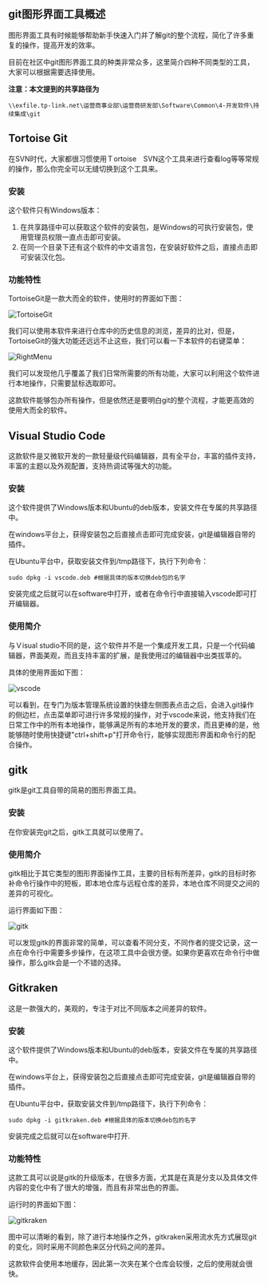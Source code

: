 ## git图形界面工具概述

图形界面工具有时候能够帮助新手快速入门并了解git的整个流程，简化了许多重复的操作，提高开发的效率。

目前在社区中git图形界面工具的种类非常众多，这里简介四种不同类型的工具，大家可以根据需要选择使用。

**注意：本文提到的共享路径为**
```shell
\\exfile.tp-link.net\运营商事业部\运营商研发部\Software\Common\4-开发软件\持续集成\git
```


## Tortoise Git 

在SVN时代，大家都很习惯使用Ｔortoise　SVN这个工具来进行查看log等等常规的操作，那么你完全可以无缝切换到这个工具来。

### 安装

这个软件只有Windows版本：

1. 在共享路径中可以获取这个软件的安装包，是Ｗindows的可执行安装包，使用管理员权限一直点击即可安装。
2. 在同一个目录下还有这个软件的中文语言包，在安装好软件之后，直接点击即可安装汉化包。

### 功能特性

TortoiseGit是一款大而全的软件，使用时的界面如下图：

![TortoiseGit](imgs/git_gui_tools/tortoisegit.PNG)

我们可以使用本软件来进行仓库中的历史信息的浏览，差异的比对，但是，TortoiseGit的强大功能还远远不止这些，我们可以看一下本软件的右键菜单：

![RightMenu](imgs/git_gui_tools/rightmenu.PNG)

我们可以发现他几乎覆盖了我们日常所需要的所有功能，大家可以利用这个软件进行本地操作，只需要鼠标选取即可。

这款软件能够包办所有操作，但是依然还是要明白git的整个流程，才能更高效的使用大而全的软件。

## Visual Studio Code

这款软件是又微软开发的一款轻量级代码编辑器，具有全平台，丰富的插件支持，丰富的主题以及外观配置，支持热调试等强大的功能。



### 安装

这个软件提供了Ｗindows版本和Ubuntu的deb版本，安装文件在专属的共享路径中。

在windows平台上，获得安装包之后直接点击即可完成安装，git是编辑器自带的插件。

在Ubuntu平台中，获取安装文件到/tmp路径下，执行下列命令：

```shell
sudo dpkg -i vscode.deb #根据具体的版本切换deb包的名字
```
安装完成之后就可以在software中打开，或者在命令行中直接输入vscode即可打开编辑器。

### 使用简介

与Ｖisual studio不同的是，这个软件并不是一个集成开发工具，只是一个代码编辑器，界面美观，而且支持丰富的扩展，是我使用过的编辑器中出类拔萃的。

具体的使用界面如下图：

![vscode](imgs/git_gui_tools/vscode.png)

可以看到，在专门为版本管理系统设置的快捷左侧图表点击之后，会进入git操作的侧边栏，点击菜单即可进行许多常规的操作，对于vscode来说，他支持我们在日常工作中的所有本地操作，能够满足所有的本地开发的要求，而且更棒的是，他能够随时使用快捷键"ctrl+shift+p"打开命令行，能够实现图形界面和命令行的配合操作。

## gitk

gitk是git工具自带的简易的图形界面工具。

### 安装

在你安装完git之后，gitk工具就可以使用了。

### 使用简介

gitk相比于其它类型的图形界面操作工具，主要的目标有所差异，gitk的目标时弥补命令行操作中的短板，即本地仓库与远程仓库的差异，本地仓库不同提交之间的差异的可视化。

运行界面如下图：

![gitk](imgs/git_gui_tools/gitk.png)

可以发现gitk的界面非常的简单，可以查看不同分支，不同作者的提交记录，这一点在命令行中需要多步操作，在这项工具中会很方便。如果你更喜欢在命令行中做操作，那么gitk会是一个不错的选择。

## Gitkraken

这是一款强大的，美观的，专注于对比不同版本之间差异的软件。

### 安装

这个软件提供了Ｗindows版本和Ubuntu的deb版本，安装文件在专属的共享路径中。

在windows平台上，获得安装包之后直接点击即可完成安装，git是编辑器自带的插件。

在Ubuntu平台中，获取安装文件到/tmp路径下，执行下列命令：

```shell
sudo dpkg -i gitkraken.deb #根据具体的版本切换deb包的名字
```
安装完成之后就可以在software中打开.

### 功能特性

这款工具可以说是gitk的升级版本，在很多方面，尤其是在真是分支以及具体文件内容的变化中有了很大的增强，而且有非常出色的界面。

运行时的界面如下图：

![gitkraken](imgs/git_gui_tools/gitkraken.png)

图中可以清晰的看到，除了进行本地操作之外，gitkraken采用流水先方式展现git的变化，同时采用不同颜色来区分代码之间的差异。

这款软件会使用本地缓存，因此第一次夹在某个仓库会较慢，之后的使用就会很快。